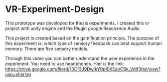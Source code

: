 # VR-Experiment-Design
This prototype was developed for thesis experiments. I created this vr project with unity engine and the Plugin google Resonance Audio.

This project is created based on the gamification principle. The purpose of this experiment is: which type of sensory feedback can best support human memory. There are five sensory models.

Through this video you can better understand the user experience in the experiment.
You need to use headphones.
Hier is the link: https://drive.google.com/file/d/10Cf3J9DwIkYRpI0XEabCBk_Vdif3feii/view?usp=sharing
